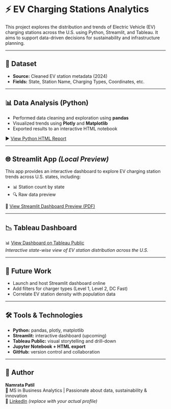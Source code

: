 # ⚡ EV Charging Stations Analytics

This project explores the distribution and trends of Electric Vehicle (EV) charging stations across the U.S. using Python, Streamlit, and Tableau. It aims to support data-driven decisions for sustainability and infrastructure planning.

---

## 📁 Dataset
- **Source:** Cleaned EV station metadata (2024)
- **Fields:** State, Station Name, Charging Types, Coordinates, etc.

---

## 📊 Data Analysis (Python)
- Performed data cleaning and exploration using **pandas**
- Visualized trends using **Plotly** and **Matplotlib**
- Exported results to an interactive HTML notebook

▶️ [View Python HTML Report](./Untitled.html)

---

## 🌐 Streamlit App *(Local Preview)*

This app provides an interactive dashboard to explore EV charging station trends across U.S. states, including:

- 📊 Station count by state
- 🔍 Raw data preview

📄 [View Streamlit Dashboard Preview (PDF)](streamlit_dashboard_preview.pdf)


---

## 📉 Tableau Dashboard

📊 [View Dashboard on Tableau Public](https://public.tableau.com/views/EV_Charging_Stations_Analysis/StatewiseEVChargingOverview)  
*Interactive state-wise view of EV station distribution across the U.S.*

---

## 🚀 Future Work
- Launch and host Streamlit dashboard online
- Add filters for charger types (Level 1, Level 2, DC Fast)
- Correlate EV station density with population data

---

## 🛠️ Tools & Technologies
- **Python:** pandas, plotly, matplotlib
- **Streamlit:** interactive dashboard (upcoming)
- **Tableau Public:** visual storytelling and drill-down
- **Jupyter Notebook + HTML export**
- **GitHub:** version control and collaboration

---

## 👤 Author  
**Namrata Patil**  
📍 MS in Business Analytics | Passionate about data, sustainability & innovation  
🔗 [LinkedIn](https://www.linkedin.com/in/your-link-here) *(replace with your actual profile)*

